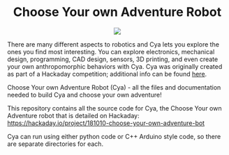 <h1 align="center">Choose Your own Adventure Robot</h1>
<p align="center">
  <img src="https://user-images.githubusercontent.com/34964678/138538713-a7e72414-160c-42ff-8357-d56fdd33e000.jpg" />
</p>

There are many different aspects to robotics and Cya lets you explore the ones you find most interesting. You can explore electronics, mechanical design, programming, CAD design, sensors, 3D printing, and even create your own anthropomorphic behaviors with Cya. Cya was originally created as part of a Hackaday competition; additional info can be found [here](https://hackaday.io/project/181010-choose-your-own-adventure-bot).

Choose Your own Adventure Robot (Cya) - all the files and documentation needed to build Cya and choose your own adventure!

This repository contains all the source code for Cya, the Choose Your own Adventure robot that is detailed on Hackaday: https://hackaday.io/project/181010-choose-your-own-adventure-bot

Cya can run using either python code or C++ Arduino style code, so there are separate directories for each.
